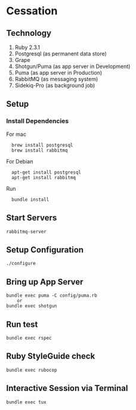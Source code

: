 Cessation
=============

## Technology

1. Ruby 2.3.1
2. Postgresql (as permanent data store)
4. Grape
5. Shotgun/Puma (as app server in Development)
6. Puma (as app server in Production)
7. RabbitMQ (as messaging system)
8. Sidekiq-Pro (as background job)

## Setup

### Install Dependencies

  For mac

      brew install postgresql
      brew install rabbitmq

  For Debian

      apt-get install postgresql
      apt-get install rabbitmq

  Run

      bundle install

Start Servers
-------------
    rabbitmq-server


Setup Configuration
-------------------

    ./configure


Bring up App Server
-------------------
    bundle exec puma -C config/puma.rb
        or
    bundle exec shotgun

Run test
-------------------
    bundle exec rspec

Ruby StyleGuide check
---------------------
    bundle exec rubocop


Interactive Session via Terminal
--------------------------------

    bundle exec tux
